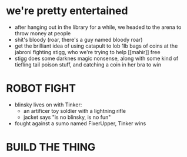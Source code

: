 # we're pretty entertained
- after hanging out in the library for a while, we headed to the arena to throw money at people
- shit's bloody (roar, there's a guy named bloody roar)
- get the brilliant idea of using catapult to lob 1lb bags of coins at the jabroni fighting stigg, who we're trying to help [[mahir]] free
- stigg does some darknes magic nonsense, along with some kind of tiefling tail poison stuff, and catching a coin in her bra to win

# ROBOT FIGHT
- blinsky lives on with Tinker: 
	- an artificer toy soldier with a lightning rifle
	- jacket says "is no blinsky, is no fun"
- fought against a sumo named FixerUpper, Tinker wins

# BUILD THE THING
